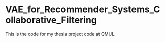 # VAE_for_Recommender_Systems_Collaborative_Filtering
This is the code for my thesis project code at QMUL.
